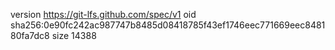 version https://git-lfs.github.com/spec/v1
oid sha256:0e90fc242ac987747b8485d08418785f43ef1746eec771669eec848180fa7dc8
size 14388
